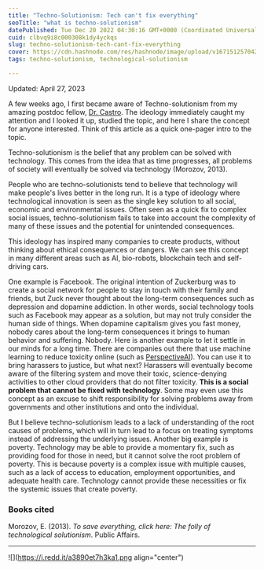 ```yaml
---
title: "Techno-Solutionism: Tech can't fix everything"
seoTitle: "what is techno-solutionism"
datePublished: Tue Dec 20 2022 04:30:16 GMT+0000 (Coordinated Universal Time)
cuid: clbvq9i8c000308k1dy4yckqs
slug: techno-solutionism-tech-cant-fix-everything
cover: https://cdn.hashnode.com/res/hashnode/image/upload/v1671512570427/pnFsDNt-s.jpeg
tags: techno-solutionism, technological-solutionism

---
```


Updated: April 27, 2023

A few weeks ago, I first became aware of Techno-solutionism from my amazing postdoc fellow, [Dr. Castro](https://franciscastro.github.io/). The ideology immediately caught my attention and I looked it up, studied the topic, and here I share the concept for anyone interested. Think of this article as a quick one-pager intro to the topic.

Techno-solutionism is the belief that any problem can be solved with technology. This comes from the idea that as time progresses, all problems of society will eventually be solved via technology (Morozov, 2013).

People who are techno-solutionists tend to believe that technology will make people's lives better in the long run. It is a type of ideology where technological innovation is seen as the single key solution to all social, economic and environmental issues. Often seen as a quick fix to complex social issues, techno-solutionism fails to take into account the complexity of many of these issues and the potential for unintended consequences.

This ideology has inspired many companies to create products, without thinking about ethical consequences or dangers. We can see this concept in many different areas such as AI, bio-robots, blockchain tech and self-driving cars.

One example is Facebook. The original intention of Zuckerburg was to create a social network for people to stay in touch with their family and friends, but Zuck never thought about the long-term consequences such as depression and dopamine addiction. In other words, social technology tools such as Facebook may appear as a solution, but may not truly consider the human side of things. When dopamine capitalism gives you fast money, nobody cares about the long-term consequences it brings to human behavior and suffering. Nobody. Here is another example to let it settle in our minds for a long time. There are companies out there that use machine learning to reduce toxicity online (such as [PerspectiveAI](https://perspectiveapi.com/)). You can use it to bring harassers to justice, but what next? Harassers will eventually become aware of the filtering system and move their toxic, science-denying activities to other cloud providers that do not filter toxicity. **This is a social problem that cannot be fixed with technology**. Some may even use this concept as an excuse to shift responsibility for solving problems away from governments and other institutions and onto the individual.

But I believe techno-solutionism leads to a lack of understanding of the root causes of problems, which will in turn lead to a focus on treating symptoms instead of addressing the underlying issues. Another big example is poverty. Technology may be able to provide a momentary fix, such as providing food for those in need, but it cannot solve the root problem of poverty. This is because poverty is a complex issue with multiple causes, such as a lack of access to education, employment opportunities, and adequate health care. Technology cannot provide these necessities or fix the systemic issues that create poverty.

### Books cited

Morozov, E. (2013). *To save everything, click here: The folly of technological solutionism*. Public Affairs.

---

![](https://i.redd.it/a3890et7h3ka1.png align="center")